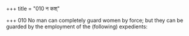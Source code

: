 +++
title = "010 न कश्"

+++
010	No man can completely guard women by force; but they can be guarded by the employment of the (following) expedients: